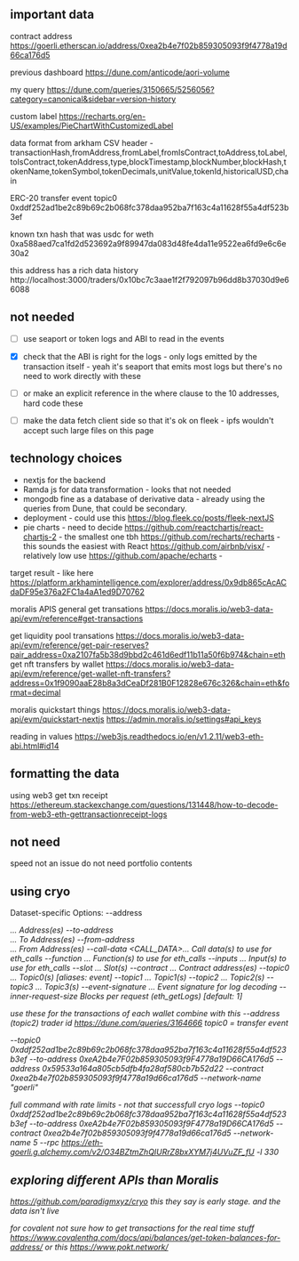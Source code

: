 
## important data
contract address
https://goerli.etherscan.io/address/0xea2b4e7f02b859305093f9f4778a19d66ca176d5

previous dashboard
https://dune.com/anticode/aori-volume

my query
https://dune.com/queries/3150665/5256056?category=canonical&sidebar=version-history

custom label
https://recharts.org/en-US/examples/PieChartWithCustomizedLabel

data format from arkham
CSV header - transactionHash,fromAddress,fromLabel,fromIsContract,toAddress,toLabel,toIsContract,tokenAddress,type,blockTimestamp,blockNumber,blockHash,tokenName,tokenSymbol,tokenDecimals,unitValue,tokenId,historicalUSD,chain

ERC-20 transfer event topic0
0xddf252ad1be2c89b69c2b068fc378daa952ba7f163c4a11628f55a4df523b3ef

known txn hash that was usdc for weth
0xa588aed7ca1fd2d523692a9f89947da083d48fe4da11e9522ea6fd9e6c6e30a2

this address has a rich data history
http://localhost:3000/traders/0x10bc7c3aae1f2f792097b96dd8b37030d9e66088

## not needed

- [ ] use seaport or token logs and ABI to read in the events 
- [x] check that the ABI is right for the logs - only logs emitted by the transaction itself - yeah it's seaport that emits most logs but there's no need to work directly with these
- [ ] or make an explicit reference in the where clause to the 10 addresses, hard code these
- [ ] make the data fetch client side so that it's ok on fleek - ipfs wouldn't accept such large files on this page


## technology choices
- nextjs for the backend
- Ramda js for data transformation - looks that not needed
- mongodb fine as a database of derivative data - already using the queries from Dune, that could be secondary.
- deployment - could use this https://blog.fleek.co/posts/fleek-nextJS
-  pie charts - need to decide 
https://github.com/reactchartjs/react-chartjs-2 - the smallest one tbh
https://github.com/recharts/recharts - this sounds the easiest with React
https://github.com/airbnb/visx/ - relatively low use
https://github.com/apache/echarts - 

target result - like here https://platform.arkhamintelligence.com/explorer/address/0x9db865cAcACdaDF95e376a2FC1a4aA1ed9D70762

moralis APIS
general get transations
https://docs.moralis.io/web3-data-api/evm/reference#get-transactions

get liquidity pool transations
https://docs.moralis.io/web3-data-api/evm/reference/get-pair-reserves?pair_address=0xa2107fa5b38d9bbd2c461d6edf11b11a50f6b974&chain=eth
get nft transfers by wallet
https://docs.moralis.io/web3-data-api/evm/reference/get-wallet-nft-transfers?address=0x1f9090aaE28b8a3dCeaDf281B0F12828e676c326&chain=eth&format=decimal

moralis quickstart things
https://docs.moralis.io/web3-data-api/evm/quickstart-nextjs
https://admin.moralis.io/settings#api_keys

reading in values
https://web3js.readthedocs.io/en/v1.2.11/web3-eth-abi.html#id14 

## formatting the data
using web3 get txn receipt
https://ethereum.stackexchange.com/questions/131448/how-to-decode-from-web3-eth-gettransactionreceipt-logs

## not need
speed not an issue
do not need portfolio contents


## using cryo
Dataset-specific Options:
      --address <ADDRESS>...         Address(es)
      --to-address <address>...      To Address(es)
      --from-address <address>...    From Address(es)
      --call-data <CALL_DATA>...     Call data(s) to use for eth_calls
      --function <FUNCTION>...       Function(s) to use for eth_calls
      --inputs <INPUTS>...           Input(s) to use for eth_calls
      --slot <SLOT>...               Slot(s)
      --contract <CONTRACT>...       Contract address(es)
      --topic0 <TOPIC0>...           Topic0(s) [aliases: event]
      --topic1 <TOPIC1>...           Topic1(s)
      --topic2 <TOPIC2>...           Topic2(s)
      --topic3 <TOPIC3>...           Topic3(s)
      --event-signature <SIG>...     Event signature for log decoding
      --inner-request-size <BLOCKS>  Blocks per request (eth_getLogs) [default: 1]

use these for the transactions of each wallet
combine with this
--address (topic2) trader id
https://dune.com/queries/3164666
topic0 = transfer event

--topic0 0xddf252ad1be2c89b69c2b068fc378daa952ba7f163c4a11628f55a4df523b3ef --to-address 0xeA2b4e7F02b859305093f9F4778a19D66CA176d5 --address 0x59533a164a805cb5dfb4fa28af580cb7b52d22 --contract  0xea2b4e7f02b859305093f9f4778a19d66ca176d5 --network-name "goerli" 


full command with rate limits - not that successfull
cryo logs --topic0 0xddf252ad1be2c89b69c2b068fc378daa952ba7f163c4a11628f55a4df523b3ef --to-address 0xeA2b4e7F02b859305093f9F4778a19D66CA176d5  --contract  0xea2b4e7f02b859305093f9f4778a19d66ca176d5 --network-name 5  --rpc https://eth-goerli.g.alchemy.com/v2/O34BZtmZhQIURrZ8bxXYM7j4UVuZF_fU -l 330

## exploring different APIs than Moralis
https://github.com/paradigmxyz/cryo
this they say is early stage.
and the data isn't live


for covalent not sure how to get transactions for the real time stuff
https://www.covalenthq.com/docs/api/balances/get-token-balances-for-address/
or this 
https://www.pokt.network/
